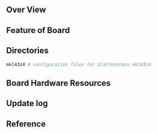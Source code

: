 ## Over View

## Feature of Board

## Directories

```sh
mkl43z4 # configuration files for platform/mcu mkl43z4
```

## Board Hardware Resources

## Update log

## Reference
